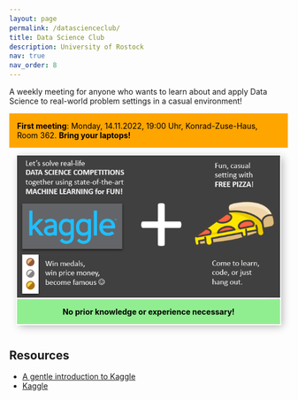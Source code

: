 ```yaml
---
layout: page
permalink: /datascienceclub/
title: Data Science Club
description: University of Rostock
nav: true
nav_order: 8
---
```


<!-- <img src="/assets/img/datascienceclub/kaggle_pizza.png" style="float: right; width:100%"/> -->

A weekly meeting for anyone who wants to learn about and apply Data Science to real-world problem settings in a casual environment!

<div style="background-color:orange; color: black; padding: 1em"><strong>First meeting</strong>: Monday, 14.11.2022, 19:00 Uhr, Konrad-Zuse-Haus, Room 362. <strong>Bring your laptops!</strong></div>

<div style="text-align: center; margin-bottom: 1em">
    <div style="display: inline-block; margin: 1em; box-shadow: inset 0 -3em 3em rgba(0, 0, 0, 0.1), 0 0 0 2px rgb(255, 255, 255), 0.3em 0.3em 1em rgba(0, 0, 0, 0.3)">
        <img src="/assets/img/datascienceclub/kaggle_pizza.png"/>
        <div style="background-color:lightgreen; color: black; font-weight: bold; padding: 1em">No prior knowledge or experience necessary!</div>
    </div>
</div>

## Resources

- [A gentle introduction to Kaggle](https://medium.datadriveninvestor.com/introduction-to-kaggle-for-beginners-in-machine-learning-and-data-science-865199d7ead2)
- [Kaggle](https://www.kaggle.com/)
